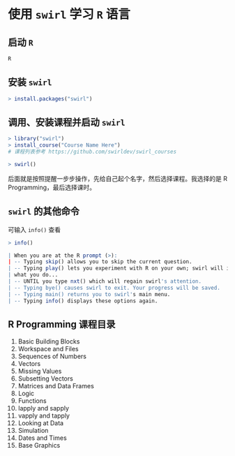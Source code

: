 # 使用 `swirl` 学习 `R` 语言
## 启动 `R`
~~~r
R
~~~
## 安装 `swirl`
~~~r
> install.packages("swirl")
~~~
## 调用、安装课程并启动 `swirl`
~~~r
> library("swirl")
> install_course("Course Name Here")
# 课程列表参考 https://github.com/swirldev/swirl_courses

> swirl()
~~~
后面就是按照提醒一步步操作，先给自己起个名字，然后选择课程。我选择的是 R Programming，最后选择课时。
## `swirl` 的其他命令
可输入 `info()` 查看
~~~r
> info()

| When you are at the R prompt (>):
| -- Typing skip() allows you to skip the current question.
| -- Typing play() lets you experiment with R on your own; swirl will ignore
| what you do...
| -- UNTIL you type nxt() which will regain swirl's attention.
| -- Typing bye() causes swirl to exit. Your progress will be saved.
| -- Typing main() returns you to swirl's main menu.
| -- Typing info() displays these options again.
~~~

## R Programming 课程目录
 1. Basic Building Blocks
 2. Workspace and Files
 3. Sequences of Numbers
 4. Vectors
 5. Missing Values
 6. Subsetting Vectors
 7. Matrices and Data Frames
 8. Logic
 9. Functions
10. lapply and sapply
11. vapply and tapply 
12. Looking at Data
13. Simulation
14. Dates and Times
15. Base Graphics